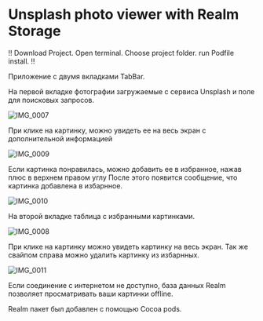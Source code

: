 # Unsplash photo viewer with Realm Storage
!! Download Project. Open terminal. Choose project folder. run Podfile install. !! 

Приложение с двумя вкладками TabBar. 

На первой вкладке фотографии загружаемые с сервиса Unsplash и поле для поисковых запросов. 

![IMG_0007](https://user-images.githubusercontent.com/78177975/211062082-e5b5d195-dca9-4192-abec-f503f3a817a6.PNG)

При клике на картинку, можно увидеть ее на весь экран с дополнительной информацией

![IMG_0009](https://user-images.githubusercontent.com/78177975/211062115-0d5799e2-a89c-414d-914b-51b62519df88.PNG)

Если картинка понравилась, можно добавить ее в избранное, нажав плюс в верхнем правом углу 
После этого появится сообщение, что картинка добавлена в избарнное. 

![IMG_0010](https://user-images.githubusercontent.com/78177975/211062147-86a3033c-ae14-4a0e-a3b1-b7a1984f96b6.PNG)

На второй вкладке таблица с избранными картинками. 

![IMG_0008](https://user-images.githubusercontent.com/78177975/211062188-ee02c9a9-f873-412e-89e3-27690c30a06a.PNG)

При клике на картинку можно увидеть картинку на весь экран. Так же свайпом справа можно удалить картинку из избарнных. 

![IMG_0011](https://user-images.githubusercontent.com/78177975/211062223-e3058efe-5744-43e4-87b6-183f22be79b4.PNG)

Если соединение с интернетом не доступно, база данных Realm позволяет просматривать ваши картинки offline. 

Realm пакет был добавлен с помощью Cocoa pods. 
